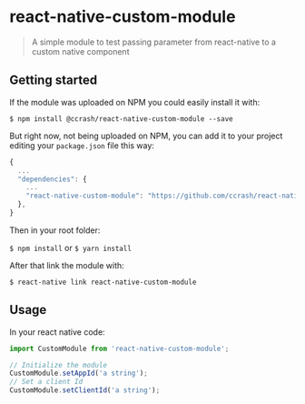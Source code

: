 # react-native-custom-module
>A simple module to test passing parameter from react-native to a custom native component

## Getting started
If the module was uploaded on NPM you could easily install it with:

`$ npm install @ccrash/react-native-custom-module --save`

But right now, not being uploaded on NPM, you can add it to your project editing your `package.json` file this way:

```javascript
{
  ...
  "dependencies": {
    ...
    "react-native-custom-module": "https://github.com/ccrash/react-native-custom-module.git"
  },
}
```

Then in your root folder:

`$ npm install` or `$ yarn install`

After that link the module with:

`$ react-native link react-native-custom-module`

## Usage

In your react native code:

```javascript
import CustomModule from 'react-native-custom-module';

// Initialize the module
CustomModule.setAppId('a string');
// Set a client Id
CustomModule.setClientId('a string');
```
